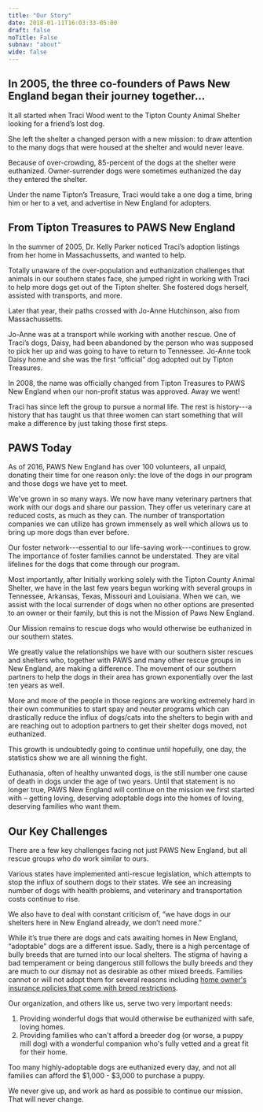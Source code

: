 ```yaml
---
title: "Our Story"
date: 2018-01-11T16:03:33-05:00
draft: false
noTitle: False
subnav: "about"
wide: false
---
```


## In 2005, the three co-founders of Paws New England began their journey together...

It all started when Traci Wood went to the Tipton County Animal Shelter looking for a friend’s lost dog.

She left the shelter a changed person with a new mission: to draw attention to the many dogs that were housed at the shelter and would never leave.

Because of over-crowding, 85-percent of the dogs at the shelter were euthanized. Owner-surrender dogs were sometimes euthanized the day they entered the shelter.

Under the name Tipton’s Treasure, Traci would take a one dog a time, bring him or her to a vet, and advertise in New England for adopters.

## From Tipton Treasures to PAWS New England

In the summer of 2005, Dr. Kelly Parker noticed Traci’s adoption listings from her home in Massachussetts, and wanted to help.

Totally unaware of the over-population and euthanization challenges that animals in our southern states face, she jumped right in working with Traci to help more dogs get out of the Tipton shelter. She fostered dogs herself, assisted with transports, and more.

Later that year, their paths crossed with Jo-Anne Hutchinson, also from Massachussetts.

Jo-Anne was at a transport while working with another rescue. One of Traci’s dogs, Daisy, had been abandoned by the person who was supposed to pick her up and was going to have to return to Tennessee. Jo-Anne took Daisy home and she was the first “official” dog adopted out by Tipton Treasures.

In 2008, the name was officially changed from Tipton Treasures to PAWS New England when our non-profit status was approved. Away we went!

Traci has since left the group to pursue a normal life. The rest is history---a history that has taught us that three women can start something that will make a difference by just taking those first steps.

## PAWS Today

As of 2016, PAWS New England has over 100 volunteers, all unpaid, donating their time for one reason only: the love of the dogs in our program and those dogs we have yet to meet.

We've grown in so many ways. We now have many veterinary partners that work with our dogs and share our passion. They offer us veterinary care at reduced costs, as much as they can. The number of transportation companies we can utilize has grown immensely as well which allows us to bring up more dogs than ever before.

Our foster network---essential to our life-saving work---continues to grow. The importance of foster families cannot be understated. They are vital lifelines for the dogs that come through our program.

Most importantly, after Initially working solely with the Tipton County Animal Shelter, we have in the last few years begun working with several groups in Tennessee, Arkansas, Texas, Missouri and Louisiana. When we can, we assist with the local surrender of dogs when no other options are presented to an owner or their family, but this is not the Mission of Paws New England.

Our Mission remains to rescue dogs who would otherwise be euthanized in our southern states.

We greatly value the relationships we have with our southern sister rescues and shelters who, together with PAWS and many other rescue groups in New England, are making a difference. The movement of our southern partners to help the dogs in their area has grown exponentially over the last ten years as well.

More and more of the people in those regions are working extremely hard in their own communities to start spay and neuter programs which can drastically reduce the influx of dogs/cats into the shelters to begin with and are reaching out to adoption partners to get their shelter dogs moved, not euthanized.

This growth is undoubtedly going to continue until hopefully, one day, the statistics show we are all winning the fight. 

Euthanasia, often of healthy unwanted dogs, is the still number one cause of death in dogs under the age of two years.
Until that statement is no longer true, PAWS New England will continue on the mission we first started with – getting loving, deserving adoptable dogs into the homes of loving, deserving families who want them.

## Our Key Challenges

There are a few key challenges facing not just PAWS New England, but all rescue groups who do work similar to ours.

Various states have implemented anti-rescue legislation, which attempts to stop the influx of southern dogs to their states. We see an increasing number of dogs with health problems, and veterinary and transportation costs continue to rise.

We also have to deal with constant criticism of, “we have dogs in our shelters here in New England already, we don’t need more.”

While it’s true there are dogs and cats awaiting homes in New England, “adoptable” dogs are a different issue. Sadly, there is a high percentage of bully breeds that are turned into our local shelters. The stigma of having a bad temperament or being dangerous still follows the bully breeds and they are much to our dismay not as desirable as other mixed breeds. Families cannot or will not adopt them for several reasons including [home owner's insurance policies that come with breed restrictions](https://www.psychologytoday.com/blog/canine-corner/201405/14-dog-breeds-blacklisted-insurance-companies).

Our organization, and others like us, serve two very important needs:

1. Providing wonderful dogs that would otherwise be euthanized with safe, loving homes.
2. Providing families who can't afford a breeder dog (or worse, a puppy mill dog) with a wonderful companion who's fully vetted and a great fit for their home.

Too many highly-adoptable dogs are euthanized every day, and not all families can afford the $1,000 - $3,000 to purchase a puppy.

We never give up, and work as hard as possible to continue our mission. That will never change.